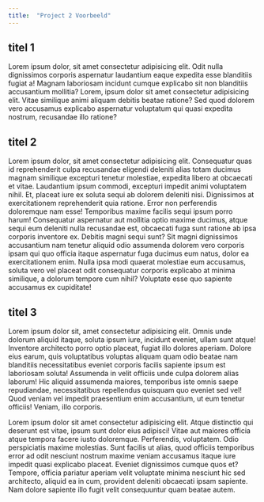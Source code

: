 ```yaml
---
title:  "Project 2 Voorbeeld"
---
```


## titel 1

Lorem ipsum dolor, sit amet consectetur adipisicing elit. Odit nulla dignissimos corporis aspernatur laudantium eaque expedita esse blanditiis fugiat a! Magnam laboriosam incidunt cumque explicabo sit non blanditiis accusantium mollitia? Lorem, ipsum dolor sit amet consectetur adipisicing elit. Vitae similique animi aliquam debitis beatae ratione? Sed quod dolorem vero accusamus explicabo aspernatur voluptatum qui quasi expedita nostrum, recusandae illo ratione?

<!--more-->

## titel 2

Lorem ipsum dolor, sit amet consectetur adipisicing elit. Consequatur quas id reprehenderit culpa recusandae eligendi deleniti alias totam ducimus magnam similique excepturi tenetur molestiae, expedita libero at obcaecati et vitae.
Laudantium ipsum commodi, excepturi impedit animi voluptatem nihil. Et, placeat iure ex soluta sequi ab dolorem deleniti nisi. Dignissimos at exercitationem reprehenderit quia ratione. Error non perferendis doloremque nam esse!
Temporibus maxime facilis sequi ipsum porro harum! Consequatur aspernatur aut mollitia optio maxime ducimus, atque sequi eum deleniti nulla recusandae est, obcaecati fuga sunt ratione ab ipsa corporis inventore ex.
Debitis magni sequi sunt? Sit magni dignissimos accusantium nam tenetur aliquid odio assumenda dolorem vero corporis ipsam qui quo officia itaque aspernatur fuga ducimus eum natus, dolor ea exercitationem enim.
Nulla ipsa modi quaerat molestiae eum accusamus, soluta vero vel placeat odit consequatur corporis explicabo at minima similique, a dolorum tempore cum nihil? Voluptate esse quo sapiente accusamus ex cupiditate!

## titel 3

Lorem ipsum dolor sit, amet consectetur adipisicing elit. Omnis unde dolorum aliquid itaque, soluta ipsum iure, incidunt eveniet, ullam sunt atque! Inventore architecto porro optio placeat, fugiat illo dolores aperiam.
Dolore eius earum, quis voluptatibus voluptas aliquam quam odio beatae nam blanditiis necessitatibus eveniet corporis facilis sapiente ipsum est laboriosam soluta! Assumenda in velit officiis unde culpa dolorem alias laborum!
Hic aliquid assumenda maiores, temporibus iste omnis saepe repudiandae, necessitatibus repellendus quisquam quo eveniet sed vel! Quod veniam vel impedit praesentium enim accusantium, ut eum tenetur officiis! Veniam, illo corporis.

Lorem ipsum dolor sit amet consectetur adipisicing elit. Atque distinctio qui deserunt est vitae, ipsum sunt dolor eius adipisci! Vitae aut maiores officia atque tempora facere iusto doloremque. Perferendis, voluptatem.
Odio perspiciatis maxime molestias. Sunt facilis ut alias, quod officiis temporibus error ad odit nesciunt nostrum maxime veniam accusamus itaque iure impedit quasi explicabo placeat. Eveniet dignissimos cumque quos et?
Tempore, officia pariatur aperiam velit voluptate minima nesciunt hic sed architecto, aliquid ea in cum, provident deleniti obcaecati ipsam sapiente. Nam dolore sapiente illo fugit velit consequuntur quam beatae autem.